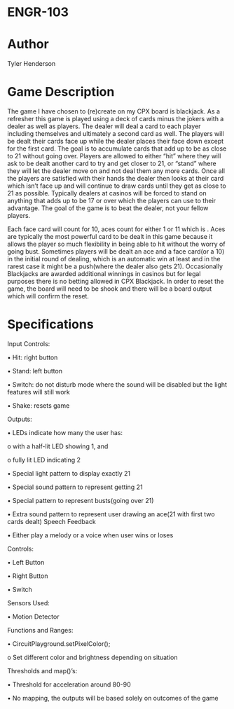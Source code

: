 # ENGR-103

# Author
Tyler Henderson

# Game Description
The game I have chosen to (re)create on my CPX board is blackjack. As a refresher this game is played using a deck of cards minus the jokers with a dealer as well as players. The dealer will deal a card to each player including themselves and ultimately a second card as well. The players will be dealt their cards face up while the dealer places their face down except for the first card. The goal is to accumulate cards that add up to be as close to 21 without going over. Players are allowed to either “hit” where they will ask to be dealt another card to try and get closer to 21, or “stand” where they will let the dealer move on and not deal them any more cards. Once all the players are satisfied with their hands the dealer then looks at their card which isn’t face up and will continue to draw cards until they get as close to 21 as possible. Typically dealers at casinos will be forced to stand on anything that adds up to be 17 or over which the players can use to their advantage. The goal of the game is to beat the dealer, not your fellow players.

Each face card will count for 10, aces count for either 1 or 11 which is . Aces are typically the most powerful card to be dealt in this game because it allows the player so much flexibility in being able to hit without the worry of going bust. Sometimes players will be dealt an ace and a face card(or a 10) in the initial round of dealing, which is an automatic win at least and in the rarest case it might be a push(where the dealer also gets 21). Occasionally Blackjacks are awarded additional winnings in casinos but for legal purposes there is no betting allowed in CPX Blackjack.
In order to reset the game, the board will need to be shook and there will be a board output which will confirm the reset.

# Specifications
Input Controls:

•	Hit: right button

•	Stand: left button

•	Switch: do not disturb mode where the sound will be disabled but the light features will still work

•	Shake: resets game

Outputs:

•	LEDs indicate how many the user has:

o	with a half-lit LED showing 1, and 

o	fully lit LED indicating 2

•	Special light pattern to display exactly 21

•	Special sound pattern to represent getting 21

•	Special pattern to represent busts(going over 21)

•	Extra sound pattern to represent user drawing an ace(21 with first two cards dealt)
Speech Feedback

•	Either play a melody or a voice when user wins or loses

Controls:

•	Left Button

•	Right Button

•	Switch

Sensors Used:

•	Motion Detector

Functions and Ranges:

•	CircuitPlayground.setPixelColor();

o	Set different color and brightness depending on situation

Thresholds and map()’s:

•	Threshold for acceleration around 80-90

•	No mapping, the outputs will be based solely on outcomes of the game
